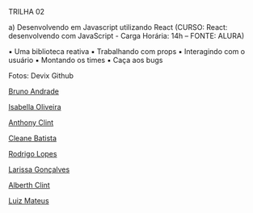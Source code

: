 TRILHA 02

a) Desenvolvendo em Javascript utilizando React
(CURSO: React: desenvolvendo com JavaScript - Carga Horária: 14h – FONTE: ALURA)

▪ Uma biblioteca reativa
▪ Trabalhando com props
▪ Interagindo com o usuário
▪ Montando os times
▪ Caça aos bugs

Fotos: Devix Github

[Bruno Andrade](https://github.com/andrade-bruno.png)

[Isabella Oliveira](https://github.com/isabellacoliveira.png)

[Anthony Clint](https://github.com/anthonyclint.png)

[Cleane Batista](https://github.com/cleane2003.png)

[Rodrigo Lopes](https://github.com/rod-lopes.png)

[Larissa Gonçalves](https://github.com/laarissagoncalves.png)

[Alberth Clint](https://github.com/alberth-pastorello.png)

[Luiz Mateus](https://github.com/luizmateuss.png)